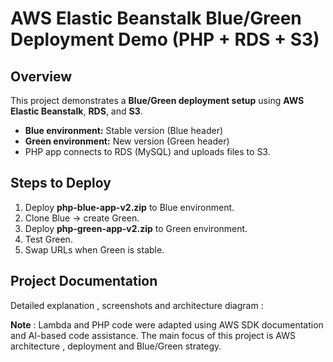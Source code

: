 # AWS Elastic Beanstalk Blue/Green Deployment Demo (PHP + RDS + S3)

## Overview
This project demonstrates a **Blue/Green deployment setup** using **AWS Elastic Beanstalk**, **RDS**, and **S3**.

- **Blue environment:** Stable version (Blue header)
- **Green environment:** New version (Green header)
- PHP app connects to RDS (MySQL) and uploads files to S3.

## Steps to Deploy
1. Deploy **php-blue-app-v2.zip** to Blue environment.
2. Clone Blue → create Green.
3. Deploy **php-green-app-v2.zip** to Green environment.
4. Test Green.
5. Swap URLs when Green is stable.
 
   
## Project Documentation 
Detailed explanation , screenshots and architecture diagram :

**Note** : Lambda and PHP code were adapted using AWS SDK documentation and AI-based code assistance.
The main focus of this project is AWS architecture , deployment and Blue/Green strategy.

